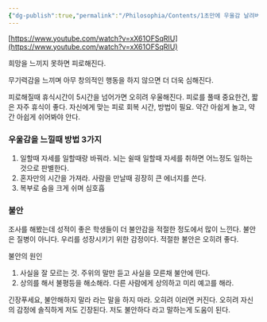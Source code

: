 ```yaml
---
{"dg-publish":true,"permalink":"/Philosophia/Contents/1초만에 우울감 날려버릴 수 있다 부정적인 감정을 컨트롤하면 좋은 비법/","tags":["#유튜브","#감정"]}
---
```



[https://www.youtube.com/watch?v=xX61OFSqRIU](https://www.youtube.com/watch?v=xX61OFSqRIU)

희망을 느끼지 못하면 피로해진다.

무기력감을 느끼며 아무 창의적인 행동을 하지 않으면 더 더욱 심해진다.

피로해질때 휴식시간이 5시간을 넘어가면 오히려 우울해진다. 피로를 풀때 중요한건, 짧은 자주 휴식이 좋다. 자신에게 맞는 피로 회복 시간, 방법이 필요. 약간 아쉽게 놀고, 약간 아쉽게 쉬어봐야 안다.
	
### 우울감을 느낄때 방법 3가지

1. 일할때 자세를 일할때랑 바꿔라. 뇌는 쉴때 일할때 자세를 취하면 어느정도 일하는 것으로 판별한다.
2. 혼자만의 시간을 가져라. 사람을 만날때 굉장히 큰 에너지를 쓴다.
3. 복부로 숨을 크게 쉬며 심호흡

### 불안

조사를 해봤는데 성적이 좋은 학생들이 더 불안감을 적절한 정도에서 많이 느낀다. 불안은 질병이 아니다. 우리를 성장시키기 위한 감정이다. 적절한 불안은 오히려 좋다.

불안의 원인

1. 사실을 잘 모르는 것. 주위의 말만 듣고 사실을 모른채 불안에 떤다.
2. 상의를 해서 불평등을 해소해라. 다른 사람에게 상의하고 미리 예고를 해라.

긴장푸세요, 불안해하지 말라 라는 말을 하지 마라. 오히려 이러면 커진다. 오히려 자신의 감정에 솔직하게 저도 긴장된다. 저도 불안하다 라고 말하는게 도움이 된다.